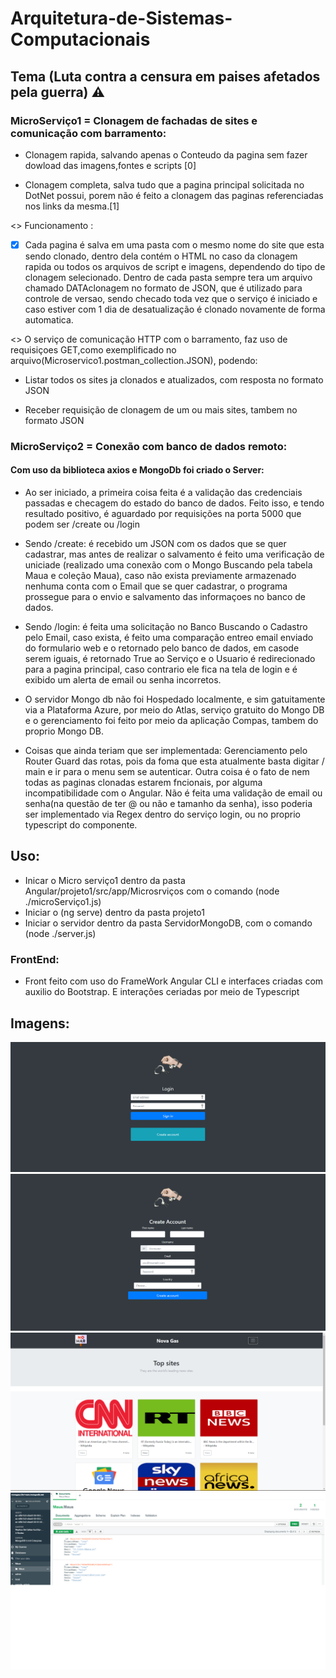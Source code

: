 # Arquitetura-de-Sistemas-Computacionais
## Tema (Luta contra a censura em paises afetados pela guerra) ⚠️

### **MicroServiço1 = Clonagem de fachadas de sites e comunicação com barramento:**

- Clonagem rapida, salvando apenas o Conteudo da pagina sem fazer dowload das imagens,fontes e scripts [0]

- Clonagem completa, salva tudo que a pagina principal solicitada no DotNet possui, porem não é feito a clonagem das paginas referenciadas nos links da mesma.[1]

<> Funcionamento :
- [X] Cada pagina é salva em uma pasta com o mesmo nome do site que esta sendo clonado, dentro dela contém o HTML no caso da clonagem rapida ou todos os arquivos de script e imagens, dependendo do tipo de clonagem selecionado. Dentro de cada pasta sempre tera um arquivo chamado DATAclonagem no formato de JSON, que é utilizado para controle de versao, sendo checado toda vez que o serviço é iniciado e caso estiver com 1 dia de desatualização é clonado novamente de forma automatica.

<> O serviço de comunicação HTTP com o barramento, faz uso de requisiçoes GET,como exemplificado no arquivo(Microservico1.postman_collection.JSON), podendo:

- Listar todos os sites ja clonados e atualizados, com resposta no formato JSON

- Receber requisição de clonagem de um ou mais sites, tambem no formato JSON

### **MicroServiço2 = Conexão com banco de dados remoto:**

#### Com uso da biblioteca axios e MongoDb foi criado o Server: 

- Ao ser iniciado, a primeira coisa feita é a validação das credenciais passadas e checagem do estado do banco de dados. Feito isso, e tendo resultado positivo, é aguardado por requisições na porta 5000 que podem ser /create ou /login

+ Sendo /create: é recebido um JSON  com os dados que se quer cadastrar, mas antes de realizar o salvamento é feito uma verificação de uniciade (realizado uma conexão com o Mongo Buscando pela tabela Maua e coleção Maua), caso não exista previamente armazenado nenhuma conta com o Email que se quer cadastrar, o programa prossegue para o envio e salvamento das informaçoes no banco de dados.

+ Sendo /login: é feita uma solicitação no Banco Buscando o Cadastro pelo Email, caso exista, é feito uma comparação entreo email enviado do formulario web e o retornado pelo banco de dados, em casode serem iguais, é retornado True ao Serviço e o Usuario é redirecionado para a pagina principal, caso contrario ele fica na tela de login e é exibido um alerta de email ou senha incorretos.

- O servidor Mongo db não foi Hospedado localmente, e sim gatuitamente via a Plataforma Azure, por meio do Atlas, serviço gratuito do Mongo DB e o gerenciamento foi feito por meio da aplicação Compas, tambem do proprio Mongo DB.

- Coisas que ainda teriam que ser implementada: Gerenciamento pelo Router Guard das rotas, pois da foma que esta atualmente basta digitar / main e ir para o menu sem se autenticar. Outra coisa é o fato de nem todas as paginas clonadas estarem fncionais, por alguma incompatibilidade com o Angular. Não é feita uma validação de email ou senha(na questão de ter @ ou não e tamanho da senha), isso poderia ser implementado via Regex dentro do serviço login, ou no proprio typescript do componente.


## Uso:
- Inicar o Micro serviço1  dentro da pasta Angular/projeto1/src/app/Microsrviços com o comando (node ./microServiço1.js)
- Iniciar o (ng serve) dentro da pasta projeto1
- Iniciar o servidor dentro da pasta ServidorMongoDB, com o comando (node ./server.js)

### **FrontEnd:**

- Front feito com uso do FrameWork Angular CLI e interfaces criadas com auxilio do Bootstrap. E interações ceriadas por meio de Typescript

## Imagens:
![alt text](https://github.com/NULLBYTE-RGH/Arquitetura-de-Sistemas-Computacionais/blob/4007f79d6014e61bb6c4dc9cb15fa5d5aa9e7238/imgens/log.png)
![alt text](https://github.com/NULLBYTE-RGH/Arquitetura-de-Sistemas-Computacionais/blob/169ca8ac61362c7feb7c9e8c4798a427f6c197b6/imgens/criar-conta.png)
![alt text](https://github.com/NULLBYTE-RGH/Arquitetura-de-Sistemas-Computacionais/blob/169ca8ac61362c7feb7c9e8c4798a427f6c197b6/imgens/main.png)
![alt text](https://github.com/NULLBYTE-RGH/Arquitetura-de-Sistemas-Computacionais/blob/2ccb3f6c82ec68c872bd11398f06dd0fc5606364/imgens/MongoDB.png)


